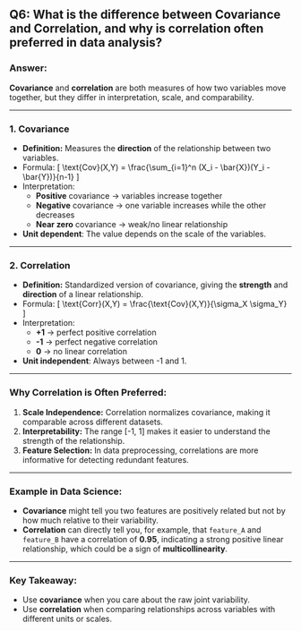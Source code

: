 ## Q6: What is the difference between Covariance and Correlation, and why is correlation often preferred in data analysis?

### Answer:

**Covariance** and **correlation** are both measures of how two variables move together, but they differ in interpretation, scale, and comparability.

---

### **1. Covariance**
- **Definition:** Measures the **direction** of the relationship between two variables.
- Formula:
\[
\text{Cov}(X,Y) = \frac{\sum_{i=1}^n (X_i - \bar{X})(Y_i - \bar{Y})}{n-1}
\]
- Interpretation:
  - **Positive** covariance → variables increase together
  - **Negative** covariance → one variable increases while the other decreases
  - **Near zero** covariance → weak/no linear relationship
- **Unit dependent**: The value depends on the scale of the variables.

---

### **2. Correlation**
- **Definition:** Standardized version of covariance, giving the **strength** and **direction** of a linear relationship.
- Formula:
\[
\text{Corr}(X,Y) = \frac{\text{Cov}(X,Y)}{\sigma_X \sigma_Y}
\]
- Interpretation:
  - **+1** → perfect positive correlation
  - **-1** → perfect negative correlation
  - **0** → no linear correlation
- **Unit independent**: Always between -1 and 1.

---

### **Why Correlation is Often Preferred:**
1. **Scale Independence:** Correlation normalizes covariance, making it comparable across different datasets.
2. **Interpretability:** The range [-1, 1] makes it easier to understand the strength of the relationship.
3. **Feature Selection:** In data preprocessing, correlations are more informative for detecting redundant features.

---

### **Example in Data Science:**
- **Covariance** might tell you two features are positively related but not by how much relative to their variability.
- **Correlation** can directly tell you, for example, that `feature_A` and `feature_B` have a correlation of **0.95**, indicating a strong positive linear relationship, which could be a sign of **multicollinearity**.

---

### **Key Takeaway:**
- Use **covariance** when you care about the raw joint variability.
- Use **correlation** when comparing relationships across variables with different units or scales.
